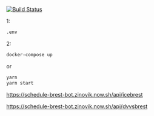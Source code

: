 [![Build Status](https://travis-ci.org/zinovik/schedule-brest-bot.svg?branch=master)](https://travis-ci.org/zinovik/schedule-brest-bot)

1: 
```bash
.env
```

2:
```bash
docker-compose up
```
or
```bash
yarn
yarn start
```

https://schedule-brest-bot.zinovik.now.sh/api/icebrest

https://schedule-brest-bot.zinovik.now.sh/api/dvvsbrest